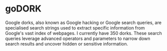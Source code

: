 # goDORK
Google dorks, also known as Google hacking or Google search queries, are specialised search strings used to extract specific information from Google's vast index of webpages.
I currently have 350 dorks.
These search queries leverage advanced operators and parameters to narrow down search results and uncover hidden or sensitive information.
